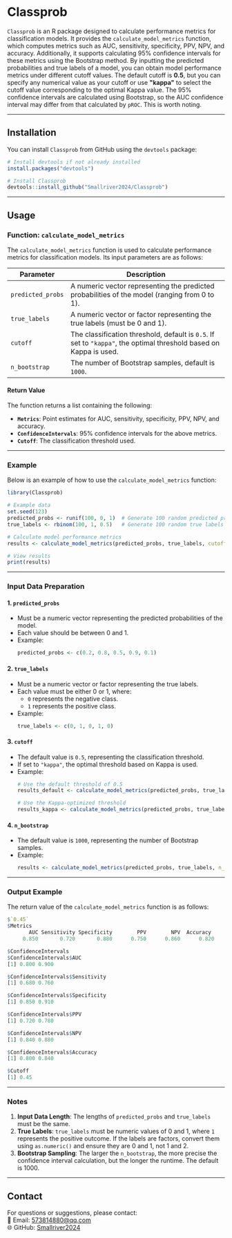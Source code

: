 # Classprob

`Classprob` is an R package designed to calculate performance metrics for classification models. It provides the `calculate_model_metrics` function, which computes metrics such as AUC, sensitivity, specificity, PPV, NPV, and accuracy. Additionally, it supports calculating 95% confidence intervals for these metrics using the Bootstrap method. By inputting the predicted probabilities and true labels of a model, you can obtain model performance metrics under different cutoff values. The default cutoff is **0.5**, but you can specify any numerical value as your cutoff or use **"kappa"** to select the cutoff value corresponding to the optimal Kappa value. The 95% confidence intervals are calculated using Bootstrap, so the AUC confidence interval may differ from that calculated by `pROC`. This is worth noting.

---

## Installation

You can install `Classprob` from GitHub using the `devtools` package:

```R
# Install devtools if not already installed
install.packages("devtools")

# Install Classprob
devtools::install_github("Smallriver2024/Classprob")
```

---

## Usage

### Function: `calculate_model_metrics`

The `calculate_model_metrics` function is used to calculate performance metrics for classification models. Its input parameters are as follows:

| Parameter          | Description                                                                 |
|--------------------|-----------------------------------------------------------------------------|
| `predicted_probs`  | A numeric vector representing the predicted probabilities of the model (ranging from 0 to 1). |
| `true_labels`      | A numeric vector or factor representing the true labels (must be 0 and 1).  |
| `cutoff`           | The classification threshold, default is `0.5`. If set to `"kappa"`, the optimal threshold based on Kappa is used. |
| `n_bootstrap`      | The number of Bootstrap samples, default is `1000`.                         |

#### Return Value
The function returns a list containing the following:
- **`Metrics`**: Point estimates for AUC, sensitivity, specificity, PPV, NPV, and accuracy.
- **`ConfidenceIntervals`**: 95% confidence intervals for the above metrics.
- **`Cutoff`**: The classification threshold used.

---

### Example

Below is an example of how to use the `calculate_model_metrics` function:

```R
library(Classprob)

# Example data
set.seed(123)
predicted_probs <- runif(100, 0, 1)  # Generate 100 random predicted probabilities
true_labels <- rbinom(100, 1, 0.5)   # Generate 100 random true labels (0 and 1)

# Calculate model performance metrics
results <- calculate_model_metrics(predicted_probs, true_labels, cutoff = "kappa")

# View results
print(results)
```

---

### Input Data Preparation

#### 1. **`predicted_probs`**
- Must be a numeric vector representing the predicted probabilities of the model.
- Each value should be between 0 and 1.
- Example:
  ```R
  predicted_probs <- c(0.2, 0.8, 0.5, 0.9, 0.1)
  ```

#### 2. **`true_labels`**
- Must be a numeric vector or factor representing the true labels.
- Each value must be either 0 or 1, where:
  - `0` represents the negative class.
  - `1` represents the positive class.
- Example:
  ```R
  true_labels <- c(0, 1, 0, 1, 0)
  ```

#### 3. **`cutoff`**
- The default value is `0.5`, representing the classification threshold.
- If set to `"kappa"`, the optimal threshold based on Kappa is used.
- Example:
  ```R
  # Use the default threshold of 0.5
  results_default <- calculate_model_metrics(predicted_probs, true_labels, cutoff = 0.5)

  # Use the Kappa-optimized threshold
  results_kappa <- calculate_model_metrics(predicted_probs, true_labels, cutoff = "kappa")
  ```

#### 4. **`n_bootstrap`**
- The default value is `1000`, representing the number of Bootstrap samples.
- Example:
  ```R
  results <- calculate_model_metrics(predicted_probs, true_labels, n_bootstrap = 2000)
  ```

---

### Output Example

The return value of the `calculate_model_metrics` function is as follows:

```R
$`0.45`
$Metrics
       AUC Sensitivity Specificity        PPV        NPV  Accuracy 
     0.850       0.720       0.880      0.750      0.860      0.820 

$ConfidenceIntervals
$ConfidenceIntervals$AUC
[1] 0.800 0.900

$ConfidenceIntervals$Sensitivity
[1] 0.680 0.760

$ConfidenceIntervals$Specificity
[1] 0.850 0.910

$ConfidenceIntervals$PPV
[1] 0.720 0.780

$ConfidenceIntervals$NPV
[1] 0.840 0.880

$ConfidenceIntervals$Accuracy
[1] 0.800 0.840

$Cutoff
[1] 0.45
```

---

### Notes

1. **Input Data Length**: The lengths of `predicted_probs` and `true_labels` must be the same.
2. **True Labels**: `true_labels` must be numeric values of 0 and 1, where `1` represents the positive outcome. If the labels are factors, convert them using `as.numeric()` and ensure they are 0 and 1, not 1 and 2.
3. **Bootstrap Sampling**: The larger the `n_bootstrap`, the more precise the confidence interval calculation, but the longer the runtime. The default is 1000.

---

## Contact

For questions or suggestions, please contact:  
📧 Email: [573814880@qq.com](mailto:573814880@qq.com)  
🌐 GitHub: [Smallriver2024](https://github.com/Smallriver2024)


